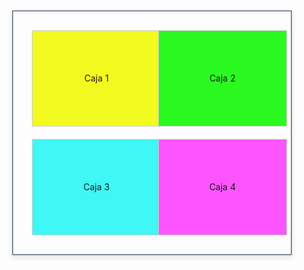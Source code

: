 
<html>
<head>
	<meta charset="utf-8">
	<meta name="viewport" content="width=device-width, initial-scale=1">
	<title>Cuatro cajas dentro de un contenedor</title>
	<style>
		.contenedor{
			width: 80%;
			padding: 20px;
			border: 2px solid #808b96;
			box-shadow: 0px 4px 8px rgba(0, 0, 0, 0.1);
			margin: 0 auto;
			display: grid;
			grid-template-columns: repeat(2, 1fr);
		}
		.caja{
			width: 100%;
			height: 150px;
			padding: 1px;
			margin: 10px;
			border: 1px solid #ccc;
			text-align: center;
			line-height: 150px;
		}
		.caja1{
			background-color: #f3fa20;
		}
		.caja2{
			background-color: #2afa20;
		}
		.caja3{
			background-color: #3ff7f4;
		}
		.caja4{
			background-color: #fc55ff;
		}
	</style>
</head>
<body>
	<div class="contenedor">
        <div class="caja caja1">Caja 1</div>
        <div class="caja caja2">Caja 2</div>
        <div class="caja caja3">Caja 3</div>
        <div class="caja caja4">Caja 4</div>
    </div>
</body>
</html>
